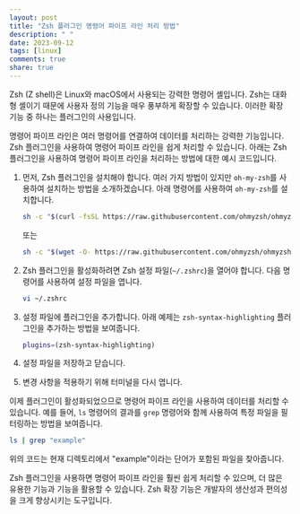 ```yaml
---
layout: post
title: "Zsh 플러그인 명령어 파이프 라인 처리 방법"
description: " "
date: 2023-09-12
tags: [linux]
comments: true
share: true
---
```


Zsh (Z shell)은 Linux와 macOS에서 사용되는 강력한 명령어 셸입니다. Zsh는 대화형 셸이기 때문에 사용자 정의 기능을 매우 풍부하게 확장할 수 있습니다. 이러한 확장 기능 중 하나는 플러그인의 사용입니다.

명령어 파이프 라인은 여러 명령어를 연결하여 데이터를 처리하는 강력한 기능입니다. Zsh 플러그인을 사용하여 명령어 파이프 라인을 쉽게 처리할 수 있습니다. 아래는 Zsh 플러그인을 사용하여 명령어 파이프 라인을 처리하는 방법에 대한 예시 코드입니다.

1. 먼저, Zsh 플러그인을 설치해야 합니다. 여러 가지 방법이 있지만 `oh-my-zsh`를 사용하여 설치하는 방법을 소개하겠습니다. 아래 명령어를 사용하여 `oh-my-zsh`를 설치합니다.

   ```bash
   sh -c "$(curl -fsSL https://raw.githubusercontent.com/ohmyzsh/ohmyzsh/master/tools/install.sh)"
   ```

   또는

   ```bash
   sh -c "$(wget -O- https://raw.githubusercontent.com/ohmyzsh/ohmyzsh/master/tools/install.sh)"
   ```

2. Zsh 플러그인을 활성화하려면 Zsh 설정 파일(`~/.zshrc`)을 열어야 합니다. 다음 명령어를 사용하여 설정 파일을 엽니다.

   ```bash
   vi ~/.zshrc
   ```

3. 설정 파일에 플러그인을 추가합니다. 아래 예제는 `zsh-syntax-highlighting` 플러그인을 추가하는 방법을 보여줍니다.

   ```bash
   plugins=(zsh-syntax-highlighting)
   ```

4. 설정 파일을 저장하고 닫습니다.

5. 변경 사항을 적용하기 위해 터미널을 다시 엽니다.

이제 플러그인이 활성화되었으므로 명령어 파이프 라인을 사용하여 데이터를 처리할 수 있습니다. 예를 들어, `ls` 명령어의 결과를 `grep` 명령어와 함께 사용하여 특정 파일을 필터링하는 방법을 보여줍니다.

```bash
ls | grep "example"
```

위의 코드는 현재 디렉토리에서 "example"이라는 단어가 포함된 파일을 찾아줍니다.

Zsh 플러그인을 사용하면 명령어 파이프 라인을 훨씬 쉽게 처리할 수 있으며, 더 많은 유용한 기능과 기능을 활용할 수 있습니다. Zsh 확장 기능은 개발자의 생산성과 편의성을 크게 향상시키는 도구입니다.